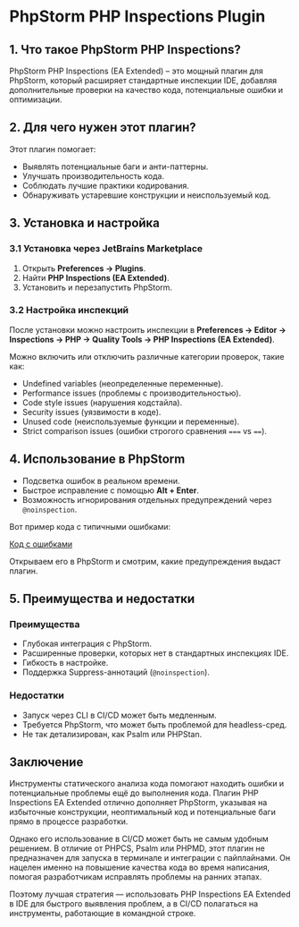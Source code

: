 # PhpStorm PHP Inspections Plugin

## 1. Что такое PhpStorm PHP Inspections?
PhpStorm PHP Inspections (EA Extended) – это мощный плагин для PhpStorm, который расширяет стандартные инспекции IDE, добавляя дополнительные проверки на качество кода, потенциальные ошибки и оптимизации.

## 2. Для чего нужен этот плагин?
Этот плагин помогает:
- Выявлять потенциальные баги и анти-паттерны.
- Улучшать производительность кода.
- Соблюдать лучшие практики кодирования.
- Обнаруживать устаревшие конструкции и неиспользуемый код.

## 3. Установка и настройка
### 3.1 Установка через JetBrains Marketplace
1. Открыть **Preferences → Plugins**.
2. Найти **PHP Inspections (EA Extended)**.
3. Установить и перезапустить PhpStorm.

### 3.2 Настройка инспекций
После установки можно настроить инспекции в **Preferences → Editor → Inspections → PHP → Quality Tools → PHP Inspections (EA Extended)**.

Можно включить или отключить различные категории проверок, такие как:
- Undefined variables (неопределенные переменные).
- Performance issues (проблемы с производительностью).
- Code style issues (нарушения кодстайла).
- Security issues (уязвимости в коде).
- Unused code (неиспользуемые функции и переменные).
- Strict comparison issues (ошибки строгого сравнения `===` vs `==`).

## 4. Использование в PhpStorm
- Подсветка ошибок в реальном времени.
- Быстрое исправление с помощью **Alt + Enter**.
- Возможность игнорирования отдельных предупреждений через `@noinspection`.

Вот пример кода с типичными ошибками:

[Код с ошибками](../src/php_inspections/bad/BadExample.php)

Открываем его в PhpStorm и смотрим, какие предупреждения выдаст плагин.

## 5. Преимущества и недостатки
### Преимущества
- Глубокая интеграция с PhpStorm.
- Расширенные проверки, которых нет в стандартных инспекциях IDE.
- Гибкость в настройке.
- Поддержка Suppress-аннотаций (`@noinspection`).

### Недостатки
- Запуск через CLI в CI/CD может быть медленным.
- Требуется PhpStorm, что может быть проблемой для headless-сред.
- Не так детализирован, как Psalm или PHPStan.

## Заключение

Инструменты статического анализа кода помогают находить ошибки и потенциальные проблемы ещё до выполнения кода.
Плагин PHP Inspections EA Extended отлично дополняет PhpStorm, указывая на избыточные конструкции, неоптимальный код и потенциальные баги прямо в процессе разработки.

Однако его использование в CI/CD может быть не самым удобным решением. 
В отличие от PHPCS, Psalm или PHPMD, этот плагин не предназначен для запуска в терминале и интеграции с пайплайнами. 
Он нацелен именно на повышение качества кода во время написания, помогая разработчикам исправлять проблемы на ранних этапах.

Поэтому лучшая стратегия — использовать PHP Inspections EA Extended в IDE для быстрого выявления проблем, а в CI/CD полагаться на инструменты, работающие в командной строке.
